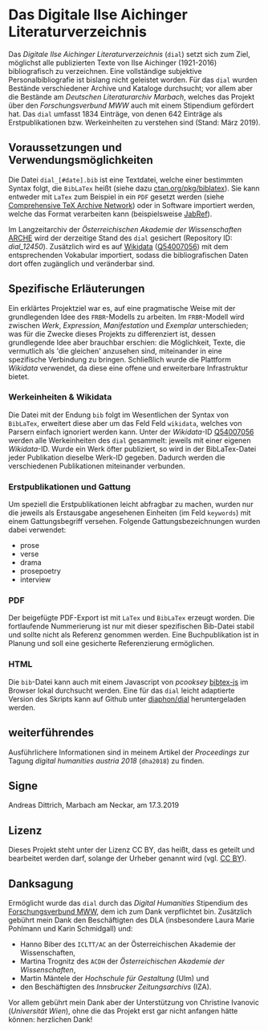 # Das Digitale Ilse Aichinger Literaturverzeichnis

Das _Digitale Ilse Aichinger Literaturverzeichnis_ (`dial`) setzt sich zum Ziel, möglichst alle publizierten Texte von Ilse Aichinger (1921-2016) bibliografisch zu verzeichnen. Eine vollständige subjektive Personalbibliografie ist bislang nicht geleistet worden. Für das `dial` wurden Bestände verschiedener Archive und Kataloge durchsucht; vor allem aber die Bestände am _Deutschen Literaturarchiv Marbach_, welches das Projekt über den _Forschungsverbund MWW_ auch mit einem Stipendium gefördert hat. Das `dial` umfasst 1834 Einträge, von denen 642 Einträge als Erstpublikationen bzw. Werkeinheiten zu verstehen sind (Stand: März 2019).

## Voraussetzungen und Verwendungsmöglichkeiten

Die Datei `dial_[#date].bib` ist eine Textdatei, welche einer bestimmten Syntax folgt, die `BibLaTex` heißt (siehe dazu [ctan.org/pkg/biblatex](https://ctan.org/pkg/biblatex)). Sie kann entweder mit `LaTex` zum Beispiel in ein `PDF` gesetzt werden (siehe [Comprehensive TeX Archive Network](https://ctan.org/)) oder in Software importiert werden, welche das Format verarbeiten kann (beispielsweise [JabRef](https://www.jabref.org/)).

Im Langzeitarchiv der _Österreichischen Akademie der Wissenschaften_ [ARCHE](https://arche.acdh.oeaw.ac.at/) wird der derzeitige Stand des `dial` gesichert (Repository ID: _dial_12450_). Zusätzlich wird es auf [Wikidata](https://www.wikidata.org) ([Q54007056](https://www.wikidata.org/wiki/Q54007056)) mit dem entsprechenden Vokabular importiert, sodass die bibliografischen Daten dort offen zugänglich und veränderbar sind.

## Spezifische Erläuterungen

Ein erklärtes Projektziel war es, auf eine pragmatische Weise mit der grundlegenden Idee des `FRBR`-Modells zu arbeiten. Im `FRBR`-Modell wird zwischen _Werk_, _Expression_, _Manifestation_ und _Exemplar_ unterschieden; was für die Zwecke dieses Projekts zu differenziert ist, dessen grundlegende Idee aber brauchbar erschien: die Möglichkeit, Texte, die vermutlich als 'die gleichen' anzusehen sind, miteinander in eine spezifische Verbindung zu bringen. Schließlich wurde die Plattform _Wikidata_ verwendet, da diese eine offene und erweiterbare Infrastruktur bietet.

### Werkeinheiten & Wikidata

Die Datei mit der Endung `bib` folgt im Wesentlichen der Syntax von `BibLaTex`, erweitert diese aber um das Feld Feld `wikidata`, welches von Parsern einfach ignoriert werden kann. Unter der _Wikidata_-ID [Q54007056](https://www.wikidata.org/wiki/Q54007056) werden alle Werkeinheiten des `dial` gesammelt: jeweils mit einer eigenen _Wikidata_-ID. Wurde ein Werk öfter publiziert, so wird in der BibLaTex-Datei jeder Publikation dieselbe Werk-ID gegeben. Dadurch werden die verschiedenen Publikationen miteinander verbunden.

### Erstpublikationen und Gattung

Um speziell die Erstpublikationen leicht abfragbar zu machen, wurden nur die jeweils als Erstausgabe angesehenen Einheiten (im Feld `keywords`) mit einem Gattungsbegriff versehen. Folgende Gattungsbezeichnungen wurden dabei verwendet:

* prose
* verse
* drama
* prosepoetry
* interview

### PDF

Der beigefügte PDF-Export ist mit `LaTex` und `BibLaTex` erzeugt worden. Die fortlaufende Nummerierung ist nur mit dieser spezifischen Bib-Datei stabil und sollte nicht als Referenz genommen werden. Eine Buchpublikation ist in Planung und soll eine gesicherte Referenzierung ermöglichen.

### HTML

Die `bib`-Datei kann auch mit einem Javascript von _pcooksey_ [bibtex-js](https://github.com/pcooksey/bibtex-js) im Browser lokal durchsucht werden. Eine für das `dial` leicht adaptierte Version des Skripts kann auf Github unter [diaphon/dial](https://github.com/diaphon/dial) heruntergeladen werden.

## weiterführendes

Ausführlichere Informationen sind in meinem Artikel der _Proceedings_ zur Tagung _digital humanities austria 2018_ (`dha2018`) zu finden.

## Signe

Andreas Dittrich, Marbach am Neckar, am 17.3.2019

## Lizenz

Dieses Projekt steht unter der Lizenz CC BY, das heißt, dass es geteilt und bearbeitet werden darf, solange der Urheber genannt wird (vgl. [CC BY](https://creativecommons.org/licenses/by/3.0/)).

## Danksagung

Ermöglicht wurde das `dial` durch das _Digital Humanities_ Stipendium des [Forschungsverbund MWW](http://www.mww-forschung.de/), dem ich zum Dank verpflichtet bin. Zusätzlich gebührt mein Dank den Beschäftigten des DLA (insbesondere Laura Marie Pohlmann und Karin Schmidgall) und:

* Hanno Biber des `ICLTT/AC` an der Österreichischen Akademie der Wissenschaften,
* Martina Trognitz des `ACDH` der _Österreichischen Akademie der Wissenschaften_,
* Martin Mäntele der _Hochschule für Gestaltung_ (Ulm) und
* den Beschäftigten des _Innsbrucker Zeitungsarchivs_ (IZA).

Vor allem gebührt mein Dank aber der Unterstützung von Christine Ivanovic (_Universität Wien_), ohne die das Projekt erst gar nicht anfangen hätte können: herzlichen Dank!